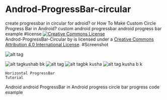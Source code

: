 # Androd-ProgressBar-circular 
create progressbar in circular for adroid? or 
How To Make  Custom Circle Progress Bar in Android?
custom android progressbar
android progress bar example
#license
<a rel="license" href="http://creativecommons.org/licenses/by/4.0/"><img alt="Creative Commons License" style="border-width:0" src="https://i.creativecommons.org/l/by/4.0/88x31.png" /></a><br /><span xmlns:dct="http://purl.org/dc/terms/" property="dct:title">Androd-ProgressBar-Circular</span> by <span xmlns:cc="http://creativecommons.org/ns#" property="cc:attributionName"></span> is licensed under a <a rel="license" href="http://creativecommons.org/licenses/by/4.0/">Creative Commons Attribution 4.0 International License</a>.
#Screenshot

![alt tag](https://github.com/kusha-b-k/Androd-ProgressBar-Circulear/blob/master/screenshot/kushabk.png)

![alt tag](https://github.com/kusha-b-k/Androd-ProgressBar-Circulear/blob/master/screenshot/kushabk2.png)kushab bk
 ![alt tag](https://github.com/kusha-b-k/Androd-ProgressBar-Circulear/blob/master/screenshot/kushabk3.png)
![alt tag](https://github.com/kusha-b-k/Androd-ProgressBar-Circulear/blob/master/screenshot/kushabk4.png)bk kusha
![alt tag](https://github.com/kusha-b-k/Androd-ProgressBar-Circulear/blob/master/screenshot/kushabk5.png)
kusha b k






    Horizontal ProgressBar
    Tutorial 
   Android
   android
   ProgressBar in Android
   progress circle bar progress
   code example
